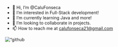 - 👋 Hi, I’m @CaluFonseca
- 👀 I’m interested in Full-Stack development!
- 🌱 I’m currently learning Java and more!
- 💞️ I’m looking to collaborate in projects.
- 📫 How to reach me at calufonseca21@gmail.com

<picture>
        <source media=“(prefers-color-scheme: dark)” srcset=“https://raw.githubusercontent.com/CaluFonseca/CaluFonseca/output/github-contribution-grid-snake-dark.svg”>
        <source media=“(prefers-color-scheme: light)” srcset=“https://raw.githubusercontent.com/CaluFonseca/CaluFonseca/output/github-contribution-grid-snake.svg”>
        <img alt=“github contribution grid snake animation” src=“https://raw.githubusercontent.com/CaluFonseca/CaluFonseca/output/github-contribution-grid-snake.svg”>
</picture>
